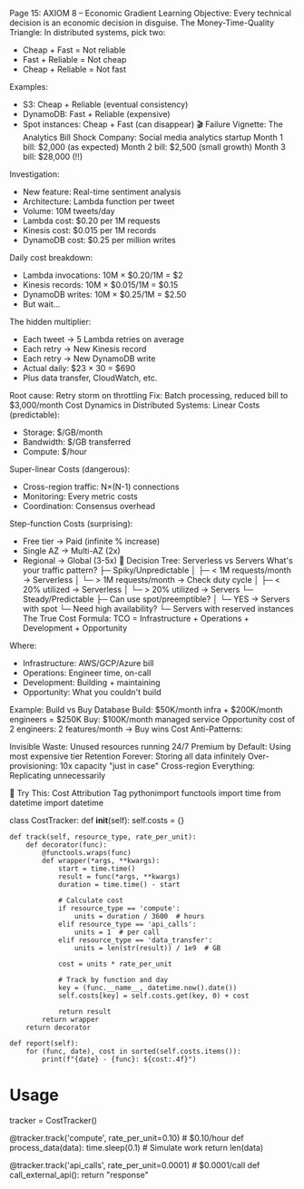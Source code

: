 Page 15: AXIOM 8 – Economic Gradient
Learning Objective: Every technical decision is an economic decision in disguise.
The Money-Time-Quality Triangle:
In distributed systems, pick two:
- Cheap + Fast = Not reliable
- Fast + Reliable = Not cheap  
- Cheap + Reliable = Not fast

Examples:
- S3: Cheap + Reliable (eventual consistency)
- DynamoDB: Fast + Reliable (expensive)
- Spot instances: Cheap + Fast (can disappear)
🎬 Failure Vignette: The Analytics Bill Shock
Company: Social media analytics startup
Month 1 bill: $2,000 (as expected)
Month 2 bill: $2,500 (small growth)
Month 3 bill: $28,000 (!!)

Investigation:
- New feature: Real-time sentiment analysis
- Architecture: Lambda function per tweet
- Volume: 10M tweets/day
- Lambda cost: $0.20 per 1M requests
- Kinesis cost: $0.015 per 1M records
- DynamoDB cost: $0.25 per million writes

Daily cost breakdown:
- Lambda invocations: 10M × $0.20/1M = $2
- Kinesis records: 10M × $0.015/1M = $0.15
- DynamoDB writes: 10M × $0.25/1M = $2.50
- But wait...

The hidden multiplier:
- Each tweet → 5 Lambda retries on average
- Each retry → New Kinesis record
- Each retry → New DynamoDB write
- Actual daily: $23 × 30 = $690
- Plus data transfer, CloudWatch, etc.

Root cause: Retry storm on throttling
Fix: Batch processing, reduced bill to $3,000/month
Cost Dynamics in Distributed Systems:
Linear Costs (predictable):
- Storage: $/GB/month
- Bandwidth: $/GB transferred
- Compute: $/hour

Super-linear Costs (dangerous):
- Cross-region traffic: N×(N-1) connections
- Monitoring: Every metric costs
- Coordination: Consensus overhead

Step-function Costs (surprising):
- Free tier → Paid (infinite % increase)
- Single AZ → Multi-AZ (2x)
- Regional → Global (3-5x)
🎯 Decision Tree: Serverless vs Servers
What's your traffic pattern?
├─ Spiky/Unpredictable
│  ├─ < 1M requests/month → Serverless
│  └─ > 1M requests/month → Check duty cycle
│     ├─ < 20% utilized → Serverless
│     └─ > 20% utilized → Servers
└─ Steady/Predictable
   ├─ Can use spot/preemptible?
   │  └─ YES → Servers with spot
   └─ Need high availability?
      └─ Servers with reserved instances
The True Cost Formula:
TCO = Infrastructure + Operations + Development + Opportunity

Where:
- Infrastructure: AWS/GCP/Azure bill
- Operations: Engineer time, on-call
- Development: Building + maintaining
- Opportunity: What you couldn't build

Example: Build vs Buy Database
Build: $50K/month infra + $200K/month engineers = $250K
Buy: $100K/month managed service
Opportunity cost of 2 engineers: 2 features/month
→ Buy wins
Cost Anti-Patterns:

Invisible Waste: Unused resources running 24/7
Premium by Default: Using most expensive tier
Retention Forever: Storing all data infinitely
Over-provisioning: 10x capacity "just in case"
Cross-region Everything: Replicating unnecessarily

🔧 Try This: Cost Attribution Tag
pythonimport functools
import time
from datetime import datetime

class CostTracker:
    def __init__(self):
        self.costs = {}
    
    def track(self, resource_type, rate_per_unit):
        def decorator(func):
            @functools.wraps(func)
            def wrapper(*args, **kwargs):
                start = time.time()
                result = func(*args, **kwargs)
                duration = time.time() - start
                
                # Calculate cost
                if resource_type == 'compute':
                    units = duration / 3600  # hours
                elif resource_type == 'api_calls':
                    units = 1  # per call
                elif resource_type == 'data_transfer':
                    units = len(str(result)) / 1e9  # GB
                
                cost = units * rate_per_unit
                
                # Track by function and day
                key = (func.__name__, datetime.now().date())
                self.costs[key] = self.costs.get(key, 0) + cost
                
                return result
            return wrapper
        return decorator
    
    def report(self):
        for (func, date), cost in sorted(self.costs.items()):
            print(f"{date} - {func}: ${cost:.4f}")

# Usage
tracker = CostTracker()

@tracker.track('compute', rate_per_unit=0.10)  # $0.10/hour
def process_data(data):
    time.sleep(0.1)  # Simulate work
    return len(data)

@tracker.track('api_calls', rate_per_unit=0.0001)  # $0.0001/call
def call_external_api():
    return "response"